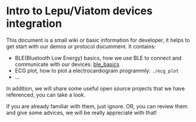 # Intro to Lepu/Viatom devices integration

This document is a small wiki or basic information for developer, it helps to get start with our demos or protocol documment. It contains:
- BLE(Bluetooth Low Energy) basics, how we use BLE to connect and communicate with our devices: [ble_basics](./ble_basics/)
- ECG plot, how to plot a electrocardiogram programmly: `./ecg_plot`
- ...

In addition, we will share some useful open source projects that we have referenced, you can take a look.

If you are already familiar with them, just ignore. OR, you can review them and give some advices, we will be really appreciate with that!